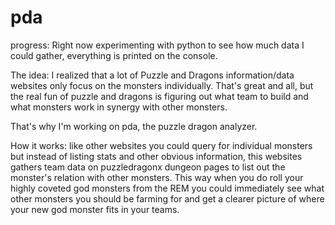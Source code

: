 pda
===
progress:
Right now experimenting with python to see how much data I could gather, everything is printed
on the console.

The idea:
I realized that a lot of Puzzle and Dragons information/data websites only focus on the monsters individually. 
That's great and all, but the real fun of puzzle and dragons is figuring out what team to build and what
monsters work in synergy with other monsters.

That's why I'm working on pda, the puzzle dragon analyzer.

How it works: like other websites you could query for individual monsters but instead of listing stats and
other obvious information, this websites gathers team data on puzzledragonx dungeon pages to list out
the monster's relation with other monsters. This way when you do roll your highly coveted god monsters from
the REM you could immediately see what other monsters you should be farming for and get a clearer picture
of where your new god monster fits in your teams.
